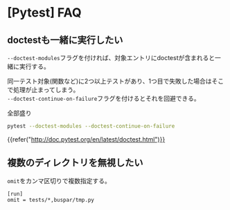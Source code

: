 # [Pytest] FAQ


doctestも一緒に実行したい
-------------------------

`--doctest-modules`フラグを付ければ、対象エントリにdoctestが含まれると一緒に実行する。

同一テスト対象(関数など)に2つ以上テストがあり、1つ目で失敗した場合はそこで処理が止まってしまう。  
`--doctest-continue-on-failure`フラグを付けるとそれを回避できる。

全部盛り

```bash
pytest --doctest-modules --doctest-continue-on-failure
```

{{refer("http://doc.pytest.org/en/latest/doctest.html")}}


複数のディレクトリを無視したい
------------------------------

`omit`をカンマ区切りで複数指定する。

```
[run]
omit = tests/*,buspar/tmp.py
```
